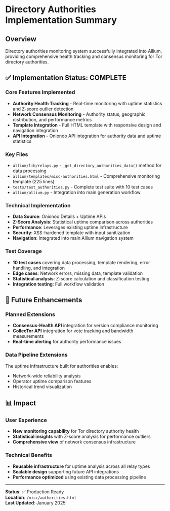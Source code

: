 # Directory Authorities Implementation Summary

## Overview
Directory authorities monitoring system successfully integrated into Allium, providing comprehensive health tracking and consensus monitoring for Tor directory authorities.

## ✅ **Implementation Status: COMPLETE**

### Core Features Implemented
- **Authority Health Tracking** - Real-time monitoring with uptime statistics and Z-score outlier detection
- **Network Consensus Monitoring** - Authority status, geographic distribution, and performance metrics
- **Template Integration** - Full HTML template with responsive design and navigation integration
- **API Integration** - Onionoo API integration for authority data and uptime statistics

### Key Files
- `allium/lib/relays.py` - `_get_directory_authorities_data()` method for data processing
- `allium/templates/misc-authorities.html` - Comprehensive monitoring template (225 lines)
- `tests/test_authorities.py` - Complete test suite with 10 test cases
- `allium/allium.py` - Integration into main generation workflow

### Technical Implementation
- **Data Source**: Onionoo Details + Uptime APIs
- **Z-Score Analysis**: Statistical uptime comparison across authorities
- **Performance**: Leverages existing uptime infrastructure
- **Security**: XSS-hardened template with input sanitization
- **Navigation**: Integrated into main Allium navigation system

### Test Coverage
- **10 test cases** covering data processing, template rendering, error handling, and integration
- **Edge cases**: Network errors, missing data, template validation
- **Statistical analysis**: Z-score calculation and classification testing
- **Integration testing**: Full workflow validation

## 🔄 **Future Enhancements**

### Planned Extensions
- **Consensus-Health API** integration for version compliance monitoring
- **CollecTor API** integration for vote tracking and bandwidth measurements
- **Real-time alerting** for authority performance issues

### Data Pipeline Extensions
The uptime infrastructure built for authorities enables:
- Network-wide reliability analysis
- Operator uptime comparison features
- Historical trend visualization

## 📊 **Impact**

### User Experience
- **New monitoring capability** for Tor directory authority health
- **Statistical insights** with Z-score analysis for performance outliers
- **Comprehensive view** of network consensus infrastructure

### Technical Benefits
- **Reusable infrastructure** for uptime analysis across all relay types
- **Scalable design** supporting future API integrations
- **Performance optimized** using existing data processing pipeline

---

**Status**: ✅ Production Ready  
**Location**: `/misc/authorities.html`  
**Last Updated**: January 2025 
